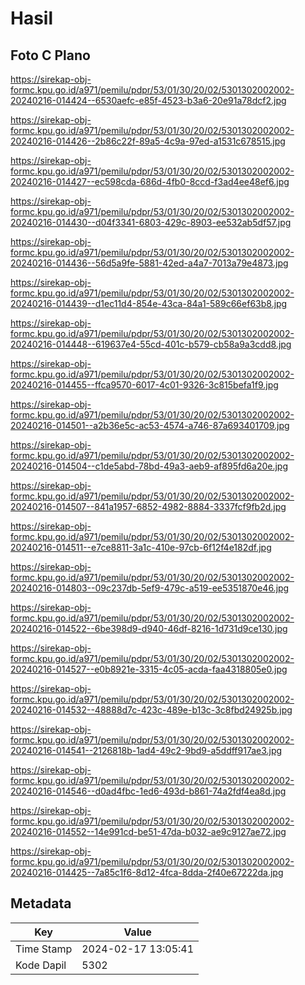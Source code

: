 # Hasil

## Foto C Plano

https://sirekap-obj-formc.kpu.go.id/a971/pemilu/pdpr/53/01/30/20/02/5301302002002-20240216-014424--6530aefc-e85f-4523-b3a6-20e91a78dcf2.jpg

https://sirekap-obj-formc.kpu.go.id/a971/pemilu/pdpr/53/01/30/20/02/5301302002002-20240216-014426--2b86c22f-89a5-4c9a-97ed-a1531c678515.jpg

https://sirekap-obj-formc.kpu.go.id/a971/pemilu/pdpr/53/01/30/20/02/5301302002002-20240216-014427--ec598cda-686d-4fb0-8ccd-f3ad4ee48ef6.jpg

https://sirekap-obj-formc.kpu.go.id/a971/pemilu/pdpr/53/01/30/20/02/5301302002002-20240216-014430--d04f3341-6803-429c-8903-ee532ab5df57.jpg

https://sirekap-obj-formc.kpu.go.id/a971/pemilu/pdpr/53/01/30/20/02/5301302002002-20240216-014436--56d5a9fe-5881-42ed-a4a7-7013a79e4873.jpg

https://sirekap-obj-formc.kpu.go.id/a971/pemilu/pdpr/53/01/30/20/02/5301302002002-20240216-014439--d1ec11d4-854e-43ca-84a1-589c66ef63b8.jpg

https://sirekap-obj-formc.kpu.go.id/a971/pemilu/pdpr/53/01/30/20/02/5301302002002-20240216-014448--619637e4-55cd-401c-b579-cb58a9a3cdd8.jpg

https://sirekap-obj-formc.kpu.go.id/a971/pemilu/pdpr/53/01/30/20/02/5301302002002-20240216-014455--ffca9570-6017-4c01-9326-3c815befa1f9.jpg

https://sirekap-obj-formc.kpu.go.id/a971/pemilu/pdpr/53/01/30/20/02/5301302002002-20240216-014501--a2b36e5c-ac53-4574-a746-87a693401709.jpg

https://sirekap-obj-formc.kpu.go.id/a971/pemilu/pdpr/53/01/30/20/02/5301302002002-20240216-014504--c1de5abd-78bd-49a3-aeb9-af895fd6a20e.jpg

https://sirekap-obj-formc.kpu.go.id/a971/pemilu/pdpr/53/01/30/20/02/5301302002002-20240216-014507--841a1957-6852-4982-8884-3337fcf9fb2d.jpg

https://sirekap-obj-formc.kpu.go.id/a971/pemilu/pdpr/53/01/30/20/02/5301302002002-20240216-014511--e7ce8811-3a1c-410e-97cb-6f12f4e182df.jpg

https://sirekap-obj-formc.kpu.go.id/a971/pemilu/pdpr/53/01/30/20/02/5301302002002-20240216-014803--09c237db-5ef9-479c-a519-ee5351870e46.jpg

https://sirekap-obj-formc.kpu.go.id/a971/pemilu/pdpr/53/01/30/20/02/5301302002002-20240216-014522--6be398d9-d940-46df-8216-1d731d9ce130.jpg

https://sirekap-obj-formc.kpu.go.id/a971/pemilu/pdpr/53/01/30/20/02/5301302002002-20240216-014527--e0b8921e-3315-4c05-acda-faa4318805e0.jpg

https://sirekap-obj-formc.kpu.go.id/a971/pemilu/pdpr/53/01/30/20/02/5301302002002-20240216-014532--48888d7c-423c-489e-b13c-3c8fbd24925b.jpg

https://sirekap-obj-formc.kpu.go.id/a971/pemilu/pdpr/53/01/30/20/02/5301302002002-20240216-014541--2126818b-1ad4-49c2-9bd9-a5ddff917ae3.jpg

https://sirekap-obj-formc.kpu.go.id/a971/pemilu/pdpr/53/01/30/20/02/5301302002002-20240216-014546--d0ad4fbc-1ed6-493d-b861-74a2fdf4ea8d.jpg

https://sirekap-obj-formc.kpu.go.id/a971/pemilu/pdpr/53/01/30/20/02/5301302002002-20240216-014552--14e991cd-be51-47da-b032-ae9c9127ae72.jpg

https://sirekap-obj-formc.kpu.go.id/a971/pemilu/pdpr/53/01/30/20/02/5301302002002-20240216-014425--7a85c1f6-8d12-4fca-8dda-2f40e67222da.jpg


## Metadata

| Key        | Value               |
| ---------- | ------------------- |
| Time Stamp | 2024-02-17 13:05:41 |
| Kode Dapil | 5302                |




